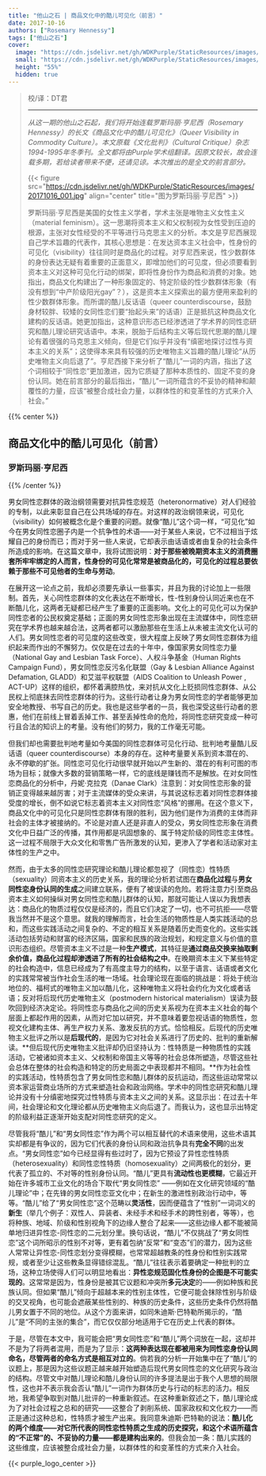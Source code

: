 ```yaml
---
title: "他山之石 | 商品文化中的酷儿可见化（前言）"
date: 2017-10-16
authors: ["Rosemary Hennessy"]
tags: ["他山之石"]
cover:
  image: "https://cdn.jsdelivr.net/gh/WDKPurple/StaticResources/images/20171016_banner_small.webp"
  small: "https://cdn.jsdelivr.net/gh/WDKPurple/StaticResources/images/20171016_banner_small.webp"
  height: "55%"
  hidden: true
---
```


> 校/译：DT君
>
> ---
>
> *从这一期的他山之石起，我们将开始连载罗斯玛丽·亨尼西（Rosemary Hennessy）的长文《商品文化中的酷儿可见化》（Queer Visibility in Commodity Culture）。本文原载《文化批判》（Cultural Critique）杂志1994-1995年冬季刊。全文都将由Purple学术组翻译。因原文较长，故会连载多期，若给读者带来不便，还请见谅。本次推出的是全文的前言部分。*
>
> {{< figure src="https://cdn.jsdelivr.net/gh/WDKPurple/StaticResources/images/20171016_001.jpg" align="center" title="图为罗斯玛丽·亨尼西" >}}
>
> 罗斯玛丽·亨尼西是美国的女性主义学者，学术主张是唯物主义女性主义（material feminism）。这一思潮将资本主义和父权制视为女性受到压迫的根源，主张对女性经受的不平等进行马克思主义的分析。本文是亨尼西展现自己学术旨趣的代表作，其核心思想是：在发达资本主义社会中，性身份的可见化（visibility）往往同时是商品化的过程。对亨尼西来说，性少数群体的身份表达无疑有着重要的正面意义，即增加他们的可见度，但必须要看到资本主义对这种可见化行动的绑架，即将性身份作为商品和消费的对象。她指出，商品文化构建出了一种形象固定的、特定阶级的性少数群体形象（有没有想到“中产阶级阳光gay”？），这是资本主义探索出的最方便用来盈利的性少数群体形象。而所谓的酷儿反话语（queer counterdiscourse，鼓励身材较胖、较矮的女同性恋们要“抬起头来”的话语）正是抵抗这种商品文化建构的反话语。她更加指出，这种意识形态已经渗透进了学术界的同性恋研究和酷儿理论研究话语中。本来，脱胎于后结构主义等后现代思潮的酷儿理论有着很强的马克思主义倾向，但是它们似乎并没有“缜密地探讨过性与资本主义的关系”；这使得本来具有较强的历史唯物主义旨趣的酷儿理论“从历史唯物主义向后退了”。亨尼西接下来分析了“酷儿”一词的内涵，指出了这个词相较于“同性恋”更加激进，因为它质疑了那种本质性的、固定不变的身份认同。她在前言部分的最后指出，“酷儿”一词所蕴含的不妥协的精神和颠覆性的力量，应该“被整合成社会力量，以群体性的和变革性的方式来介入社会。”

{{% center %}}
## 商品文化中的酷儿可见化（前言）

### 罗斯玛丽·亨尼西
{{% /center %}}





男女同性恋群体的政治纲领需要对抗异性恋规范（heteronormative）对人们经验的专制，以此来彰显自己在公共场域的存在。对这样的政治纲领来说，可见化（visibility）如何被概念化是个重要的问题。就像“酷儿”这个词一样，“可见化”如今在男女同性恋圈子内是一个抗争性的术语——对于某些人来说，它不过相当于炫耀自己的身份而已；而对于另一些人来说，它却表示由话语或者由复杂的社会条件所造成的影响。在这篇文章中，我将试图说明：**对于那些被晚期资本主义的消费圈套所牢牢绑定的人而言，性身份的可见化常常是被商品化的，可见化的过程总要依赖于那些不可见他者的生命与劳动**。





在展开这一论点之前，我却必须要先承认一些事实，并且为我的讨论加上一些限制。首先，关心同性恋群体的文化表达在不断增长，性-性别身份认同近来也在不断酷儿化，这两者无疑都已经产生了重要的正面影响。文化上的可见化可以为保护同性恋者的公民权奠定基础；正面的男女同性恋形象出现在主流媒体中，同性恋研究在学术界也越来越合法，这两者都可以激励那些在生活上从未被主流文化认可的人们。男女同性恋者的可见度的这些改变，很大程度上反映了男女同性恋群体为组织起来而作出的不懈努力。仅仅是在过去的十年中，像国家男女同性恋力量（National Gay and Lesbian Task Force）、人权斗争基金（Human Rights Campaign Fund），男女同性恋反污名化联盟（Gay & Lesbian Alliance Against Defamation, GLADD）和艾滋平权联盟（AIDS Coalition to Unleash Power , ACT-UP）这样的组织，都怀着满腔热忱，来对抗从文化上贬损同性恋群体、从公民权上彻底抹去同性恋群体的行为。这些行动者让身为男女同性恋的学者能够更加安全地教授、书写自己的历史。我也是这些学者的一员，我也深受这些行动者的恩惠，他们在前线上冒着丢掉工作、甚至丢掉性命的危险，将同性恋研究变成一种可行且合法的知识上的考量。没有他们的努力，我的工作毫无可能。





但我们却也需要批判地考量如今美国的同性恋群体可见化行动、批判地考量酷儿反话语（queer  counterdiscourse）本身的存在。这种考量要关系到资本潜在的、永不停歇的扩张。同性恋可见化行动很早就开始以产生新的、潜在的有利可图的市场为目标；就像大多数的营销策略一样，它的底线是赚钱而不是解放。在对女同性恋商品化的分析中，丹妮·克拉克（Danae Clark）注意到：对女同性恋形象的营销正变得越来越厉害；对于主流媒体的受众来讲，与其说这标志着对同性恋群体接受度的增长，倒不如说它标志着资本主义对同性恋“风格”的挪用。在这个意义下，商品文化中的可见化只是同性恋群体有限的胜利，因为他们是作为消费的主体而非社会的主体才被接纳的。不论是对直人还是非直人的受众，男女同性恋形象在消费文化中日益广泛的传播，其作用都是巩固想象的、属于特定阶级的同性恋主体性。这一过程不局限于大众文化和零售广告所激发的认知，更渗入了学者和活动家对主体性的生产之中。





然而，由于太多的同性恋研究理论和酷儿理论都忽视了（同性恋）性特质（sexuality）同资本主义的历史关系，我的理论分析若试图在**商品化过程**与**男女同性恋身份认同的生成**之间建立联系，便有了被误读的危险。若将注意力引至商品资本主义如何操纵对男女同性恋和酷儿群体的认知，那就可能让人误以为我想表达：商品化的物质过程仅仅是经济的，而且它们决定了一切，也不可抗拒——尽管我当然并不是这个意思。就我的理解而言，社会生活的物质性是人类实践活动的总和，而这些实践活动之间复杂的、不定的相互关系是随着历史而变化的。这些实践活动包括劳动和财富的经济区隔，国家和民族的政治规划，和规定意义与价值的意识形态组织。尽管资本主义不过是一种**生产模式**，其特征是**通过商品交换来抽取剩余价值，商品化过程却渗透进了所有的社会结构之中**。在晚期资本主义下某些特定的社会构造中，信息已经成为了有高度主导力的结构，以至于语言、话语或者文化的实践常常被当作社会生活的唯一场域。社会理论现在面临的挑战是：将处于统治地位的、福柯式的唯物主义加以酷儿化，这种唯物主义将社会约化为文化或者话语；反对将后现代历史唯物主义（postmodern historical materialism）误读为鼓吹回到经济决定论。将同性恋与商品化之间的历史关系视为在资本主义社会的每个层面上都起作用的因素，从而对它加以研究，并不意味着要忽视话语的物质性，忽视文化建构主体、再生产权力关系、激发反抗的方式。恰恰相反。后现代的历史唯物主义批评之所以是**后现代的**，是因为它对社会关系进行了历史的、批判的重新解读。**但后现代历史唯物主义批评却仍旧坚持认为：性特质是一种物质性的实践活动，它被诸如资本主义、父权制和帝国主义等等的社会总体所塑造，尽管这些社会总体在整体的社会构造和特定的历史局面之中表现都并不相同。**作为社会性的实践活动，性特质包含了男女同性恋和酷儿群体的反抗运动，而这些运动常常以资本家运营商业场所的方式来塑造社会和政治网络。学术中的同性恋研究和酷儿理论并没有十分缜密地探究过性特质与资本主义之间的关系。这显示出：在过去十年间，社会理论和文化理论都从历史唯物主义向后退了。而我认为，这也显示出特定的阶级利益正逐渐开始支配对同性恋研究的定义。





尽管我将“酷儿”和“男女同性恋”作为两个可以相互替代的术语来使用，这些术语其实却都是有争议的，因为它们代表的身份认同和政治抗争具有**完全不同**的出发点。“男女同性恋”如今已经显得有些过时了，因为它预设了异性恋性特质（heterosexuality）和同性恋性特质（homosexuality）之间两极化的划分，更代表了孤立的、不对等的性别身份认同。“酷儿”更具有**流动性也更模糊**，它最近开始在许多城市工业文化的场合下取代“男女同性恋” ——例如在文化研究领域的“酷儿理论”中；在先锋的男女同性恋亚文化中；在新生的激进性别政治行动中，等等。“酷儿”给了“男女同性恋”这个范畴以**灵活性**，因而便蕴含了“性别”一词词义的**新生**（举几个例子：双性人、异装者、未经手术和经手术的跨性别者，等等），也将种族、地域、阶级和性别视角下的边缘人整合了起来——这些边缘人都不能被简单地归进异性恋-同性恋的二元划分里。换句话说，“酷儿”不仅挑战了“男女同性恋”这个词所昭示的性别不对等，更有着包纳“反常”和“变态”们的潜力，因为这些人常常让异性恋-同性恋划分变得模糊，也常常超越教条的性身份和性别实践常规，或者至少让这些教条显得错综混乱。“酷儿”往往表示着要确定一种批判的立场，这种立场使得人们可以明显地看出：**异性恋规范固化性身份的企图是不可能实现的**。这常常是因为，性身份是被其它议题和冲突所**多元决定**的——例如种族和民族认同。但如果“酷儿”倾向于超越本来的性别主体性，它便可能会抹除性别与阶级的交叉视角，也可能会遮蔽某些性别的、种族的历史条件，这些历史条件仍然将酷儿男女置于不同的地位。从这个方面来讲，如同朱迪斯·巴特勒所揭示的，“酷儿”是“不同的主张的集合”，而它仅仅部分地适用于它在历史上代表的群体。





于是，尽管在本文中，我可能会把“男女同性恋”和“酷儿”两个词放在一起，这却并不是为了将两者混用，而是为了显示：**这两种表达现在都被用来为同性恋身份认同命名，尽管两者的命名方式是相互对立的**。倘若我的分析一开始集中在了“酷儿”的议题上，那是因为这些议题正越来越开始塑造后现代男女同性恋的文化研究与政治的结构。尽管文中对酷儿理论和酷儿身份认同的许多提法是出于我个人思想的局限性，这也并不表示我会否认“酷儿”一词作为群体历史与行动的标志的活力。相反地，我希望争取到对酷儿批评的一种重新叙述。在这种重新叙述之下，酷儿理论成为了对社会过程之总和的研究——这整合了剥削系统、国家政权和文化权力——而正是通过这种总和，性特质才被生产出来。我同意朱迪斯·巴特勒的说法：**酷儿化的两个维度——对它所代表的同性恋性特质之生成的历史探究，和这个术语所蕴含的“不正常”的、不妥协的力量——都是建构出来的**。但我会加一条：酷儿实践的这些维度，应该被整合成社会力量，以群体性的和变革性的方式来介入社会。

{{< purple_logo_center >}}
